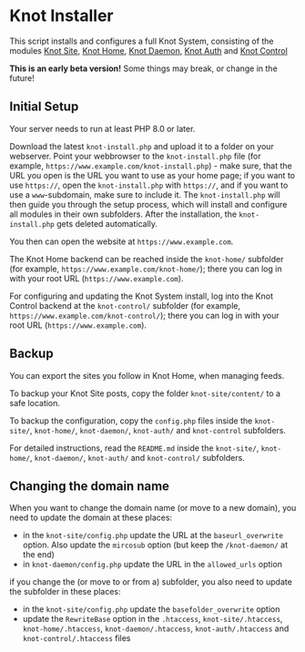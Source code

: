 # Knot Installer

This script installs and configures a full Knot System, consisting of the modules [Knot Site](https://github.com/maxhaesslein/knot-site), [Knot Home](https://github.com/maxhaesslein/knot-home), [Knot Daemon](https://github.com/maxhaesslein/knot-daemon), [Knot Auth](https://github.com/maxhaesslein/knot-auth) and [Knot Control](https://github.com/maxhaesslein/knot-control)

**This is an early beta version!** Some things may break, or change in the future!

## Initial Setup

Your server needs to run at least PHP 8.0 or later.

Download the latest `knot-install.php` and upload it to a folder on your webserver. Point your webbrowser to the `knot-install.php` file (for example, `https://www.example.com/knot-install.php`) - make sure, that the URL you open is the URL you want to use as your home page; if you want to use `https://`, open the `knot-install.php` with `https://`, and if you want to use a `www`-subdomain, make sure to include it. The `knot-install.php` will then guide you through the setup process, which will install and configure all modules in their own subfolders. After the installation, the `knot-install.php` gets deleted automatically.

You then can open the website at `https://www.example.com`.

The Knot Home backend can be reached inside the `knot-home/` subfolder (for example, `https://www.example.com/knot-home/`); there you can log in with your root URL (`https://www.example.com`).

For configuring and updating the Knot System install, log into the Knot Control backend at the `knot-control/` subfolder (for example, `https://www.example.com/knot-control/`); there you can log in with your root URL (`https://www.example.com`).


## Backup

You can export the sites you follow in Knot Home, when managing feeds.

To backup your Knot Site posts, copy the folder `knot-site/content/` to a safe location.

To backup the configuration, copy the `config.php` files inside the `knot-site/`, `knot-home/`, `knot-daemon/`, `knot-auth/` and `knot-control` subfolders.

For detailed instructions, read the `README.md` inside the `knot-site/`, `knot-home/`, `knot-daemon/`, `knot-auth/` and `knot-control/` subfolders.


## Changing the domain name

When you want to change the domain name (or move to a new domain), you need to update the domain at these places:

- in the `knot-site/config.php` update the URL at the `baseurl_overwrite` option. Also update the `mircosub` option (but keep the `/knot-daemon/` at the end)
- in `knot-daemon/config.php` update the URL in the `allowed_urls` option

if you change the (or move to or from a) subfolder, you also need to update the subfolder in these places:

- in the `knot-site/config.php` update the `basefolder_overwrite` option
- update the `RewriteBase` option in the `.htaccess`, `knot-site/.htaccess`, `knot-home/.htaccess`, `knot-daemon/.htaccess`, `knot-auth/.htaccess` and `knot-control/.htaccess` files
